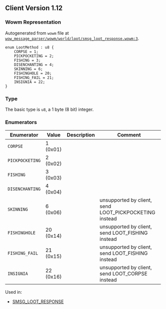 ## Client Version 1.12

### Wowm Representation

Autogenerated from `wowm` file at [`wow_message_parser/wowm/world/loot/smsg_loot_response.wowm:3`](https://github.com/gtker/wow_messages/tree/main/wow_message_parser/wowm/world/loot/smsg_loot_response.wowm#L3).

```rust,ignore
enum LootMethod : u8 {
    CORPSE = 1;
    PICKPOCKETING = 2;
    FISHING = 3;
    DISENCHANTING = 4;
    SKINNING = 6;
    FISHINGHOLE = 20;
    FISHING_FAIL = 21;
    INSIGNIA = 22;
}
```
### Type
The basic type is `u8`, a 1 byte (8 bit) integer.
### Enumerators
| Enumerator | Value  | Description | Comment |
| --------- | -------- | ----------- | ------- |
| `CORPSE` | 1 (0x01) |  |  |
| `PICKPOCKETING` | 2 (0x02) |  |  |
| `FISHING` | 3 (0x03) |  |  |
| `DISENCHANTING` | 4 (0x04) |  |  |
| `SKINNING` | 6 (0x06) |  | unsupported by client, send LOOT_PICKPOCKETING instead |
| `FISHINGHOLE` | 20 (0x14) |  | unsupported by client, send LOOT_FISHING instead |
| `FISHING_FAIL` | 21 (0x15) |  | unsupported by client, send LOOT_FISHING instead |
| `INSIGNIA` | 22 (0x16) |  | unsupported by client, send LOOT_CORPSE instead |

Used in:
* [SMSG_LOOT_RESPONSE](smsg_loot_response.md)
